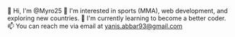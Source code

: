 👋 Hi, I'm @Myro25
👀 I'm interested in sports (MMA), web development, and exploring new countries.
🌱 I'm currently learning to become a better coder.
📫 You can reach me via email at yanis.abbar93@gmail.com
<!---
Myro25/Myro25 is a ✨ special ✨ repository because its `README.md` (this file) appears on your GitHub profile.
You can click the Preview link to take a look at your changes.
--->
